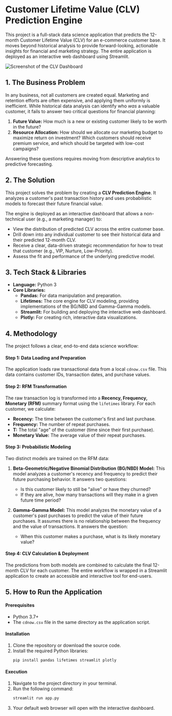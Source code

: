 # Customer Lifetime Value (CLV) Prediction Engine

This project is a full-stack data science application that predicts the 12-month Customer Lifetime Value (CLV) for an e-commerce customer base. It moves beyond historical analysis to provide forward-looking, actionable insights for financial and marketing strategy. The entire application is deployed as an interactive web dashboard using Streamlit.

![Screenshot of the CLV Dashboard](https://imgur.com/a/4fpcECg)

## 1. The Business Problem

In any business, not all customers are created equal. Marketing and retention efforts are often expensive, and applying them uniformly is inefficient. While historical data analysis can identify who *was* a valuable customer, it fails to answer two critical questions for financial planning:

1.  **Future Value:** How much is a new or existing customer likely to be worth in the future?
2.  **Resource Allocation:** How should we allocate our marketing budget to maximize return on investment? Which customers should receive premium service, and which should be targeted with low-cost campaigns?

Answering these questions requires moving from descriptive analytics to predictive forecasting.

## 2. The Solution

This project solves the problem by creating a **CLV Prediction Engine**. It analyzes a customer's past transaction history and uses probabilistic models to forecast their future financial value.

The engine is deployed as an interactive dashboard that allows a non-technical user (e.g., a marketing manager) to:
* View the distribution of predicted CLV across the entire customer base.
* Drill down into any individual customer to see their historical data and their predicted 12-month CLV.
* Receive a clear, data-driven strategic recommendation for how to treat that customer (e.g., VIP, Nurture, Low-Priority).
* Assess the fit and performance of the underlying predictive model.

## 3. Tech Stack & Libraries

* **Language:** Python 3
* **Core Libraries:**
    * **Pandas:** For data manipulation and preparation.
    * **Lifetimes:** The core engine for CLV modeling, providing implementations of the BG/NBD and Gamma-Gamma models.
    * **Streamlit:** For building and deploying the interactive web dashboard.
    * **Plotly:** For creating rich, interactive data visualizations.

## 4. Methodology

The project follows a clear, end-to-end data science workflow:

#### Step 1: Data Loading and Preparation
The application loads raw transactional data from a local `cdnow.csv` file. This data contains customer IDs, transaction dates, and purchase values.

#### Step 2: RFM Transformation
The raw transaction log is transformed into a **Recency, Frequency, Monetary (RFM)** summary format using the `lifetimes` library. For each customer, we calculate:
* **Recency:** The time between the customer's first and last purchase.
* **Frequency:** The number of repeat purchases.
* **T:** The total "age" of the customer (time since their first purchase).
* **Monetary Value:** The average value of their repeat purchases.

#### Step 3: Probabilistic Modeling
Two distinct models are trained on the RFM data:

1.  **Beta-Geometric/Negative Binomial Distribution (BG/NBD) Model:** This model analyzes a customer's recency and frequency to predict their future purchasing behavior. It answers two questions:
    * Is this customer likely to still be "alive" or have they churned?
    * If they are alive, how many transactions will they make in a given future time period?

2.  **Gamma-Gamma Model:** This model analyzes the monetary value of a customer's past purchases to predict the value of their future purchases. It assumes there is no relationship between the frequency and the value of transactions. It answers the question:
    * When this customer makes a purchase, what is its likely monetary value?

#### Step 4: CLV Calculation & Deployment
The predictions from both models are combined to calculate the final 12-month CLV for each customer. The entire workflow is wrapped in a Streamlit application to create an accessible and interactive tool for end-users.

## 5. How to Run the Application

#### Prerequisites
* Python 3.7+
* The `cdnow.csv` file in the same directory as the application script.

#### Installation
1.  Clone the repository or download the source code.
2.  Install the required Python libraries:
    ```bash
    pip install pandas lifetimes streamlit plotly
    ```

#### Execution
1.  Navigate to the project directory in your terminal.
2.  Run the following command:
    ```bash
    streamlit run app.py
    ```
3.  Your default web browser will open with the interactive dashboard.